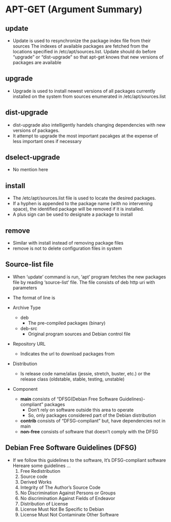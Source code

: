<link rel="stylesheet" type="text/css" media="all" href="https://shlomo90.github.io/homepage.css" />

# APT-GET (Argument Summary)


## update

* Update is used to resynchronize the package index file from their sources The indexes of available packages are fetched from the locations specified in /etc/apt/sources.list. Update should do before “upgrade” or “dist-upgrade” so that apt-get knows that new versions of packages are available 


## upgrade

* Upgrade is used to install newest versions of all packages currently installed on the system from sources enumerated in /etc/apt/sources.list


## dist-upgrade

* dist-upgrade also intelligently handels changing dependencies with new versions of packages.
* It attempt to upgrade the most important pacakges at the expense of less important ones if necessary


## dselect-upgrade

* No mention here


## install

* The /etc/apt/sources.list file is used to locate the desired packages. 
* If a hyphen is appended to the package name (with no intervening space), the identified package will be removed if it is installed.
* A plus sign can be used to designate a package to install


## remove

* Similar with install instead of removing package files
* remove is not to delete configuration files in system


## Source-list file

* When ‘update’ command is run, ‘apt’ program fetches the new packages file by reading ‘source-list’ file. The file consists of deb http uri with parameters
* The format of line is <Archive Type> <Repository URL> <Distribution> <Component>

* Archive Type
    * deb
        * The pre-compiled packages (binary)
    * deb-src
        * Original program sources and Debian control file

* Repository URL
    * Indicates the url to download packages from

* Distribution
    * Is release code name/alias (jessie, stretch, buster, etc.) or the release class (oldstable, stable, testing, unstable)

* Component
    * **main** consists of “DFSG(Debian Free Software Guidelines)-compliant” packages
        * Don’t rely on software outside this area to operate
        * So, only packages considered part of the Debian distribution
    * **contrib** consists of “DFSG-compliant” but, have dependencies not in main
    * **non-free** consists of software that doesn’t comply with the DFSG


## Debian Free Software Guidelines (DFSG)

* If we follow this guidelines to the software, It’s DFSG-compliant software Hereare some guidelines …
    1. Free Redistribution
    2. Source code
    3. Derived Works
    4. Integrity of The Author’s Source Code
    5. No Discrimination Against Persons or Groups
    6. No discrimination Against Fields of Endeavor
    7. Distribution of License
    8. License Must Not Be Specific to Debian
    9. License Must Not Contaminate Other Software

